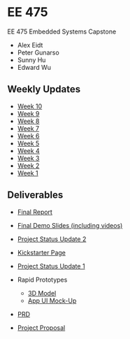 # EE 475

EE 475 Embedded Systems Capstone

* Alex Eidt
* Peter Gunarso
* Sunny Hu
* Edward Wu


## Weekly Updates
* [Week 10](weekly_update/week10.md)
* [Week 9](weekly_update/week9.md)
* [Week 8](weekly_update/week8.md)
* [Week 7](weekly_update/week7.md)
* [Week 6](weekly_update/week6.md)
* [Week 5](weekly_update/week5.md)
* [Week 4](weekly_update/week4.md)
* [Week 3](weekly_update/week3.md)
* [Week 2](weekly_update/week2.md)
* [Week 1](weekly_update/week1.md)



## Deliverables
* [Final Report](https://drive.google.com/file/d/1uAfEOLQSAJwcaKdFHXlq4O-a5n-iBlYU/view?usp=sharing) 

* [Final Demo Slides (including videos)](https://docs.google.com/presentation/d/1JVPtu6F8TNrFQzQSW43W800NoxPH5E1Qw6ZNhgIIHa4/edit?usp=sharing)

* [Project Status Update 2](https://docs.google.com/presentation/d/137rjymTj2ACOPaEjyuAJBPIMfacijYlZ3rB--v2wRYs/edit?usp=sharing)

* [Kickstarter Page](kickstarter.md)

* [Project Status Update 1](https://docs.google.com/presentation/d/16Bb-tAvqRhDA4DYQsEwbTX6xdlSc95PNFWBloF_YF-o/edit?usp=sharing)

* Rapid Prototypes
    * [3D Model](https://cad.onshape.com/documents/ce684a22e3d10fc0fa5ec792/w/8eb4c12823297cd0bedd236e/e/50a3361476aeff7b135fb1a4?renderMode=0&uiState=61b7a24b1c13311f55eec424)
    * [App UI Mock-Up](https://www.figma.com/proto/iVGx4vgKLAvFz49OYhs8xk/UI-Mockup?node-id=81%3A179&scaling=scale-down&page-id=0%3A1&starting-point-node-id=81%3A179&show-proto-sidebar=1)

* [PRD](https://docs.google.com/document/d/1YGltKWX7_WcPJj4181drKQ-ST4nScgyZTBDILL6FrCI/edit?usp=sharing)

* [Project Proposal](https://docs.google.com/presentation/d/1L0yTmtHj2N49Bc62OJ8emHn7ki1uWSqm6XyPh2wC9JU/edit?usp=sharing)

